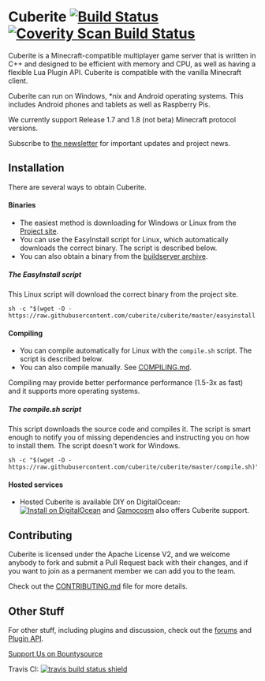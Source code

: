 Cuberite [![Build Status](https://img.shields.io/travis/cuberite/cuberite/master.svg?style=flat)](https://travis-ci.org/cuberite/cuberite) [![Coverity Scan Build Status](https://img.shields.io/coverity/scan/1930.svg)](https://scan.coverity.com/projects/1930)
========

Cuberite is a Minecraft-compatible multiplayer game server that is written in C++ and designed to be efficient with memory and CPU, as well as having a flexible Lua Plugin API. Cuberite is compatible with the vanilla Minecraft client.

Cuberite can run on Windows, *nix and Android operating systems. This includes Android phones and tablets as well as Raspberry Pis.

We currently support Release 1.7 and 1.8 (not beta) Minecraft protocol versions.

Subscribe to [the newsletter](https://newsletter.cuberite.org/subscribe.htm) for important updates and project news.

Installation
------------

There are several ways to obtain Cuberite.

#### Binaries
 - The easiest method is downloading for Windows or Linux from the [Project site](http://cuberite.org/).
 - You can use the EasyInstall script for Linux, which automatically downloads the correct binary. The script is described below.
 - You can also obtain a binary from the [buildserver archive](https://builds.cuberite.org).

##### The EasyInstall script
This Linux script will download the correct binary from the project site.

    sh -c "$(wget -O - https://raw.githubusercontent.com/cuberite/cuberite/master/easyinstall.sh)"

#### Compiling
 - You can compile automatically for Linux with the `compile.sh` script. The script is described below.
 - You can also compile manually. See [COMPILING.md](https://github.com/cuberite/cuberite/blob/master/COMPILING.md).

Compiling may provide better performance performance (1.5-3x as fast) and it supports more operating systems.

##### The compile.sh script
This script downloads the source code and compiles it. The script is smart enough to notify you of missing dependencies and instructing you on how to install them. The script doesn't work for Windows.

    sh -c "$(wget -O - https://raw.githubusercontent.com/cuberite/cuberite/master/compile.sh)"

#### Hosted services
 - Hosted Cuberite is available DIY on DigitalOcean: [![Install on DigitalOcean](http://doinstall.bearbin.net/button.svg)](http://doinstall.bearbin.net/install?url=https://github.com/cuberite/cuberite) and [Gamocosm](https://gamocosm.com) also offers Cuberite support.

Contributing
------------

Cuberite is licensed under the Apache License V2, and we welcome anybody to fork and submit a Pull Request back with their changes, and if you want to join as a permanent member we can add you to the team.

Check out the [CONTRIBUTING.md](https://github.com/cuberite/cuberite/blob/master/CONTRIBUTING.md) file for more details.

Other Stuff
-----------

For other stuff, including plugins and discussion, check out the [forums](http://forum.mc-server.org) and [Plugin API](http://api-docs.cuberite.org).

[Support Us on Bountysource](https://bountysource.com/teams/cuberite)

Travis CI: [![travis build status shield](https://img.shields.io/travis/cuberite/cuberite.svg)](https://travis-ci.org/cuberite/cuberite)
